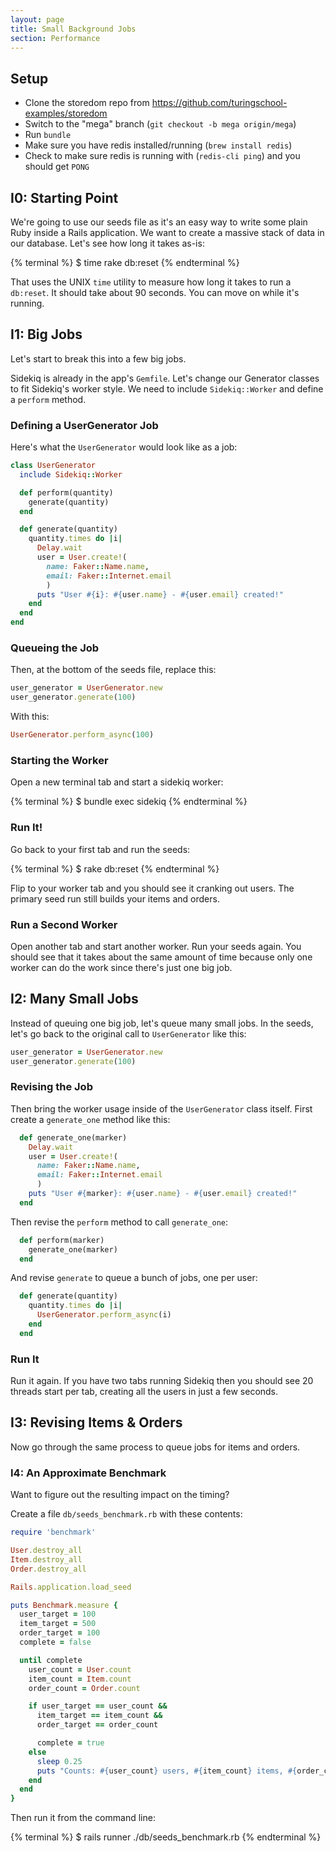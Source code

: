 ```yaml
---
layout: page
title: Small Background Jobs
section: Performance
---
```


## Setup

* Clone the storedom repo from https://github.com/turingschool-examples/storedom
* Switch to the "mega" branch (`git checkout -b mega origin/mega`)
* Run `bundle`
* Make sure you have redis installed/running (`brew install redis`)
* Check to make sure redis is running with (`redis-cli ping`) and you should get `PONG`

## I0: Starting Point

We're going to use our seeds file as it's an easy way to write some plain Ruby
inside a Rails application. We want to create a massive stack of data in our
database. Let's see how long it takes as-is:

{% terminal %}
$ time rake db:reset
{% endterminal %}

That uses the UNIX `time` utility to measure how long it takes to run a `db:reset`.
It should take about 90 seconds. You can move on while it's running.

## I1: Big Jobs

Let's start to break this into a few big jobs.

Sidekiq is already in the app's `Gemfile`. Let's change our Generator classes to
fit Sidekiq's worker style. We need to include `Sidekiq::Worker` and define a `perform`
method.

### Defining a UserGenerator Job

Here's what the `UserGenerator` would look like as a job:

```ruby
class UserGenerator
  include Sidekiq::Worker

  def perform(quantity)
    generate(quantity)
  end

  def generate(quantity)
    quantity.times do |i|
      Delay.wait
      user = User.create!(
        name: Faker::Name.name,
        email: Faker::Internet.email
        )
      puts "User #{i}: #{user.name} - #{user.email} created!"
    end
  end
end
```

### Queueing the Job

Then, at the bottom of the seeds file, replace this:

```ruby
user_generator = UserGenerator.new
user_generator.generate(100)
```

With this:

```ruby
UserGenerator.perform_async(100)
```

### Starting the Worker

Open a new terminal tab and start a sidekiq worker:

{% terminal %}
$ bundle exec sidekiq
{% endterminal %}

### Run It!

Go back to your first tab and run the seeds:

{% terminal %}
$ rake db:reset
{% endterminal %}

Flip to your worker tab and you should see it cranking out users. The primary
seed run still builds your items and orders.

### Run a Second Worker

Open another tab and start another worker. Run your seeds again. You should see
that it takes about the same amount of time because only one worker can do the work
since there's just one big job.

## I2: Many Small Jobs

Instead of queuing one big job, let's queue many small jobs. In the seeds, let's
go back to the original call to `UserGenerator` like this:

```ruby
user_generator = UserGenerator.new
user_generator.generate(100)
```

### Revising the Job

Then bring the worker usage inside of the `UserGenerator` class itself. First
create a `generate_one` method like this:

```ruby
  def generate_one(marker)
    Delay.wait
    user = User.create!(
      name: Faker::Name.name,
      email: Faker::Internet.email
      )
    puts "User #{marker}: #{user.name} - #{user.email} created!"
  end
```

Then revise the `perform` method to call `generate_one`:

```ruby
  def perform(marker)
    generate_one(marker)
  end
```

And revise `generate` to queue a bunch of jobs, one per user:

```ruby
  def generate(quantity)
    quantity.times do |i|
      UserGenerator.perform_async(i)
    end
  end
```

### Run It

Run it again. If you have two tabs running Sidekiq then you should see 20 threads
start per tab, creating all the users in just a few seconds.

## I3: Revising Items & Orders

Now go through the same process to queue jobs for items and orders.

### I4: An Approximate Benchmark

Want to figure out the resulting impact on the timing?

Create a file `db/seeds_benchmark.rb` with these contents:

```ruby
require 'benchmark'

User.destroy_all
Item.destroy_all
Order.destroy_all

Rails.application.load_seed

puts Benchmark.measure {
  user_target = 100
  item_target = 500
  order_target = 100
  complete = false

  until complete
    user_count = User.count
    item_count = Item.count
    order_count = Order.count

    if user_target == user_count &&
      item_target == item_count &&
      order_target == order_count

      complete = true
    else
      sleep 0.25
      puts "Counts: #{user_count} users, #{item_count} items, #{order_count} orders"
    end
  end
}
```

Then run it from the command line:

{% terminal %}
$ rails runner ./db/seeds_benchmark.rb
{% endterminal %}
